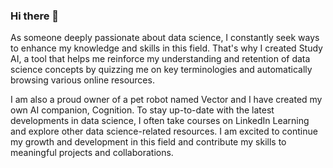 ### Hi there 👋

<!--
**ROSEBURTON/ROSEBURTON** is a ✨ _special_ ✨ repository because its `README.md` (this file) appears on your GitHub profile.

Here are some ideas to get you started:

- 🔭 I’m currently working on ... my voice controlled Study AI
- 🌱 I’m currently learning ...data science
- 👯 I’m looking to collaborate on ...a chat bot called Study AI
- 🤔 I’m looking for help with ...natural language processing(NLP)
- 💬 Ask me about ...creating a chat bot
- 📫 How to reach me: ...email: cosmonautEBE@gmail.com
- 😄 Pronouns: ...she
- ⚡ Fun fact: ...I have a voice chat bot so instead of typing I can naturally speak like a human conversation
--> As someone deeply passionate about data science, I constantly seek ways to enhance my knowledge and skills in this field. That's why I created Study AI, a tool that helps me reinforce my understanding and retention of data science concepts by quizzing me on key terminologies and automatically browsing various online resources.

I am also a proud owner of a pet robot named Vector and I have created my own AI companion, Cognition. To stay up-to-date with the latest developments in data science, I often take courses on LinkedIn Learning and explore other data science-related resources. I am excited to continue my growth and development in this field and contribute my skills to meaningful projects and collaborations.
